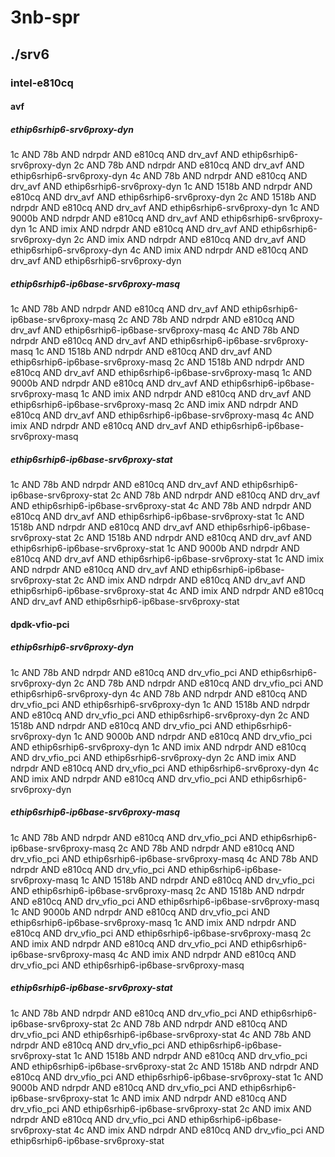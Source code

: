 # 3nb-spr
## ./srv6
### intel-e810cq
#### avf
##### ethip6srhip6-srv6proxy-dyn
1c AND 78b AND ndrpdr AND e810cq AND drv_avf AND ethip6srhip6-srv6proxy-dyn
2c AND 78b AND ndrpdr AND e810cq AND drv_avf AND ethip6srhip6-srv6proxy-dyn
4c AND 78b AND ndrpdr AND e810cq AND drv_avf AND ethip6srhip6-srv6proxy-dyn
1c AND 1518b AND ndrpdr AND e810cq AND drv_avf AND ethip6srhip6-srv6proxy-dyn
2c AND 1518b AND ndrpdr AND e810cq AND drv_avf AND ethip6srhip6-srv6proxy-dyn
1c AND 9000b AND ndrpdr AND e810cq AND drv_avf AND ethip6srhip6-srv6proxy-dyn
1c AND imix AND ndrpdr AND e810cq AND drv_avf AND ethip6srhip6-srv6proxy-dyn
2c AND imix AND ndrpdr AND e810cq AND drv_avf AND ethip6srhip6-srv6proxy-dyn
4c AND imix AND ndrpdr AND e810cq AND drv_avf AND ethip6srhip6-srv6proxy-dyn
##### ethip6srhip6-ip6base-srv6proxy-masq
1c AND 78b AND ndrpdr AND e810cq AND drv_avf AND ethip6srhip6-ip6base-srv6proxy-masq
2c AND 78b AND ndrpdr AND e810cq AND drv_avf AND ethip6srhip6-ip6base-srv6proxy-masq
4c AND 78b AND ndrpdr AND e810cq AND drv_avf AND ethip6srhip6-ip6base-srv6proxy-masq
1c AND 1518b AND ndrpdr AND e810cq AND drv_avf AND ethip6srhip6-ip6base-srv6proxy-masq
2c AND 1518b AND ndrpdr AND e810cq AND drv_avf AND ethip6srhip6-ip6base-srv6proxy-masq
1c AND 9000b AND ndrpdr AND e810cq AND drv_avf AND ethip6srhip6-ip6base-srv6proxy-masq
1c AND imix AND ndrpdr AND e810cq AND drv_avf AND ethip6srhip6-ip6base-srv6proxy-masq
2c AND imix AND ndrpdr AND e810cq AND drv_avf AND ethip6srhip6-ip6base-srv6proxy-masq
4c AND imix AND ndrpdr AND e810cq AND drv_avf AND ethip6srhip6-ip6base-srv6proxy-masq
##### ethip6srhip6-ip6base-srv6proxy-stat
1c AND 78b AND ndrpdr AND e810cq AND drv_avf AND ethip6srhip6-ip6base-srv6proxy-stat
2c AND 78b AND ndrpdr AND e810cq AND drv_avf AND ethip6srhip6-ip6base-srv6proxy-stat
4c AND 78b AND ndrpdr AND e810cq AND drv_avf AND ethip6srhip6-ip6base-srv6proxy-stat
1c AND 1518b AND ndrpdr AND e810cq AND drv_avf AND ethip6srhip6-ip6base-srv6proxy-stat
2c AND 1518b AND ndrpdr AND e810cq AND drv_avf AND ethip6srhip6-ip6base-srv6proxy-stat
1c AND 9000b AND ndrpdr AND e810cq AND drv_avf AND ethip6srhip6-ip6base-srv6proxy-stat
1c AND imix AND ndrpdr AND e810cq AND drv_avf AND ethip6srhip6-ip6base-srv6proxy-stat
2c AND imix AND ndrpdr AND e810cq AND drv_avf AND ethip6srhip6-ip6base-srv6proxy-stat
4c AND imix AND ndrpdr AND e810cq AND drv_avf AND ethip6srhip6-ip6base-srv6proxy-stat
#### dpdk-vfio-pci
##### ethip6srhip6-srv6proxy-dyn
1c AND 78b AND ndrpdr AND e810cq AND drv_vfio_pci AND ethip6srhip6-srv6proxy-dyn
2c AND 78b AND ndrpdr AND e810cq AND drv_vfio_pci AND ethip6srhip6-srv6proxy-dyn
4c AND 78b AND ndrpdr AND e810cq AND drv_vfio_pci AND ethip6srhip6-srv6proxy-dyn
1c AND 1518b AND ndrpdr AND e810cq AND drv_vfio_pci AND ethip6srhip6-srv6proxy-dyn
2c AND 1518b AND ndrpdr AND e810cq AND drv_vfio_pci AND ethip6srhip6-srv6proxy-dyn
1c AND 9000b AND ndrpdr AND e810cq AND drv_vfio_pci AND ethip6srhip6-srv6proxy-dyn
1c AND imix AND ndrpdr AND e810cq AND drv_vfio_pci AND ethip6srhip6-srv6proxy-dyn
2c AND imix AND ndrpdr AND e810cq AND drv_vfio_pci AND ethip6srhip6-srv6proxy-dyn
4c AND imix AND ndrpdr AND e810cq AND drv_vfio_pci AND ethip6srhip6-srv6proxy-dyn
##### ethip6srhip6-ip6base-srv6proxy-masq
1c AND 78b AND ndrpdr AND e810cq AND drv_vfio_pci AND ethip6srhip6-ip6base-srv6proxy-masq
2c AND 78b AND ndrpdr AND e810cq AND drv_vfio_pci AND ethip6srhip6-ip6base-srv6proxy-masq
4c AND 78b AND ndrpdr AND e810cq AND drv_vfio_pci AND ethip6srhip6-ip6base-srv6proxy-masq
1c AND 1518b AND ndrpdr AND e810cq AND drv_vfio_pci AND ethip6srhip6-ip6base-srv6proxy-masq
2c AND 1518b AND ndrpdr AND e810cq AND drv_vfio_pci AND ethip6srhip6-ip6base-srv6proxy-masq
1c AND 9000b AND ndrpdr AND e810cq AND drv_vfio_pci AND ethip6srhip6-ip6base-srv6proxy-masq
1c AND imix AND ndrpdr AND e810cq AND drv_vfio_pci AND ethip6srhip6-ip6base-srv6proxy-masq
2c AND imix AND ndrpdr AND e810cq AND drv_vfio_pci AND ethip6srhip6-ip6base-srv6proxy-masq
4c AND imix AND ndrpdr AND e810cq AND drv_vfio_pci AND ethip6srhip6-ip6base-srv6proxy-masq
##### ethip6srhip6-ip6base-srv6proxy-stat
1c AND 78b AND ndrpdr AND e810cq AND drv_vfio_pci AND ethip6srhip6-ip6base-srv6proxy-stat
2c AND 78b AND ndrpdr AND e810cq AND drv_vfio_pci AND ethip6srhip6-ip6base-srv6proxy-stat
4c AND 78b AND ndrpdr AND e810cq AND drv_vfio_pci AND ethip6srhip6-ip6base-srv6proxy-stat
1c AND 1518b AND ndrpdr AND e810cq AND drv_vfio_pci AND ethip6srhip6-ip6base-srv6proxy-stat
2c AND 1518b AND ndrpdr AND e810cq AND drv_vfio_pci AND ethip6srhip6-ip6base-srv6proxy-stat
1c AND 9000b AND ndrpdr AND e810cq AND drv_vfio_pci AND ethip6srhip6-ip6base-srv6proxy-stat
1c AND imix AND ndrpdr AND e810cq AND drv_vfio_pci AND ethip6srhip6-ip6base-srv6proxy-stat
2c AND imix AND ndrpdr AND e810cq AND drv_vfio_pci AND ethip6srhip6-ip6base-srv6proxy-stat
4c AND imix AND ndrpdr AND e810cq AND drv_vfio_pci AND ethip6srhip6-ip6base-srv6proxy-stat
